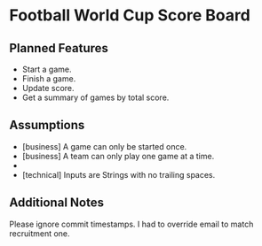 # Football World Cup Score Board

## Planned Features
- Start a game.
- Finish a game.
- Update score.
- Get a summary of games by total score.

## Assumptions
- [business] A game can only be started once.
- [business] A team can only play one game at a time.
- 
- [technical] Inputs are Strings with no trailing spaces.

## Additional Notes
Please ignore commit timestamps. I had to override email to match recruitment one.